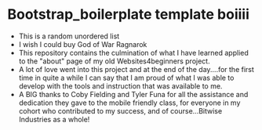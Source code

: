# Bootstrap_boilerplate template boiiii
- This is a random unordered list
- I wish I could buy God of War Ragnarok
- This repository contains the culmination of what I have learned applied to the "about" page of my old Websites4beginners project. 
- A lot of love went into this project and at the end of the day....for the first time in quite a while I can say that I am proud of what
  I was able to develop with the tools and instruction that was available to me. 
- A BIG thanks to Coby Fielding and Tyler Funa for all the assistance and dedication they gave to the mobile friendly class, for everyone in my cohort
  who contributed to my success, and of course...Bitwise Industries as a whole!
